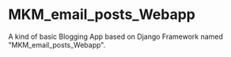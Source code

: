 # MKM_email_posts_Webapp
A kind of basic Blogging App based on Django Framework named "MKM_email_posts_Webapp".

